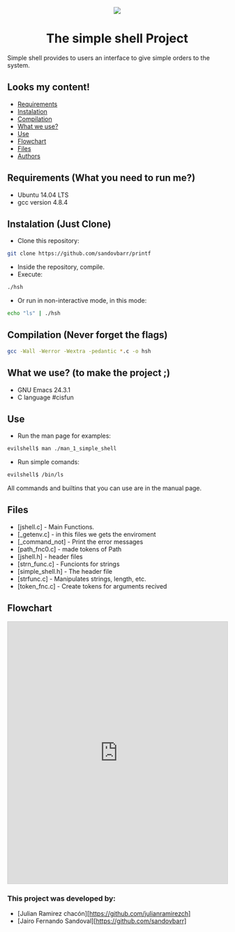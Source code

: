 <p align="center">
<img src="https://www.entreprises-magazine.com/wp-content/uploads/2019/11/Holberton-School-et-l%E2%80%99IHEC-Carthage.png">

<h1 align="center">The simple shell Project</h1>
Simple shell provides to users an interface to give simple orders to the system.
</p>

## Looks my content!
* [Requirements](#requirements)
* [Instalation](#instalation)
* [Compilation](#compilation)
* [What we use?](#written-in)
* [Use](#example-of-use)
* [Flowchart](#flowchart)
* [Files](#files)
* [Authors](#authors)
## Requirements (What you need to run me?)
* Ubuntu 14.04 LTS
* gcc version 4.8.4
## Instalation (Just Clone)
*  Clone this repository:
```sh
git clone https://github.com/sandovbarr/printf
```
* Inside the repository, compile.
* Execute:
```sh
./hsh
```
* Or run in non-interactive mode, in this mode:
```sh
echo "ls" | ./hsh
```
## Compilation (Never forget the flags)
```sh
gcc -Wall -Werror -Wextra -pedantic *.c -o hsh
```
## What we use? (to make the project ;)
* GNU Emacs 24.3.1
* C language #cisfun
## Use
* Run the man page for examples:
```sh
evilshell$ man ./man_1_simple_shell
```
* Run simple comands:
```sh
evilshell$ /bin/ls
```
All commands and builtins that you can use are in the manual page.
## Files
* [jshell.c] - Main Functions.
* [_getenv.c] - in this files we gets the enviroment
* [_command_not] - Print the error messages
* [path_fnc0.c] - made tokens of Path
* [jshell.h] - header files
* [strn_func.c] - Funcionts for strings
* [simple_shell.h] - The header file
* [strfunc.c] - Manipulates strings, length, etc.
* [token_fnc.c] - Create tokens for arguments recived

## Flowchart

<div>
<iframe width='100%' height='600px' scrolling='no' src='https://www.goconqr.com/es-ES/p/22089213-Simple-Shell-Flowchart-flowcharts?frame=true' style='border: 1px solid #ccc' allowfullscreen webkitallowfullscreen mozallowfullscreen oallowfullscreen msallowfullscreen></iframe><a href='https://www.goconqr.com/es/diagramas-de-flujo/'></a>
</div>

### This project was developed by:
 - [Julian Ramirez chacón][https://github.com/julianramirezch]
 - [Jairo Fernando Sandoval][https://github.com/sandovbarr]
